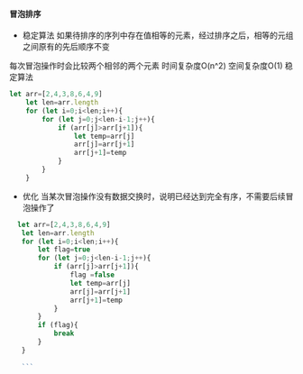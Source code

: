 #### 冒泡排序
- 稳定算法 如果待排序的序列中存在值相等的元素，经过排序之后，相等的元组之间原有的先后顺序不变

每次冒泡操作时会比较两个相邻的两个元素 时间复杂度O(n^2) 空间复杂度O(1) 稳定算法

```js
let arr=[2,4,3,8,6,4,9]
    let len=arr.length
    for (let i=0;i<len;i++){
        for (let j=0;j<len-i-1;j++){
            if (arr[j]>arr[j+1]){
                let temp=arr[j]
                arr[j]=arr[j+1]
                arr[j+1]=temp
            }
        }
    }

```
 - 优化
 当某次冒泡操作没有数据交换时，说明已经达到完全有序，不需要后续冒泡操作了
 
 ```js
   let arr=[2,4,3,8,6,4,9]
    let len=arr.length
    for (let i=0;i<len;i++){
        let flag=true
        for (let j=0;j<len-i-1;j++){
            if (arr[j]>arr[j+1]){
                flag =false
                let temp=arr[j]
                arr[j]=arr[j+1]
                arr[j+1]=temp
            }
        }
        if (flag){
            break
        }
    }
    
    ```
